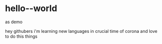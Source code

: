 # hello--world
as demo

hey githubers
 i'm learning new languages in crucial time of corona and love to do this things
